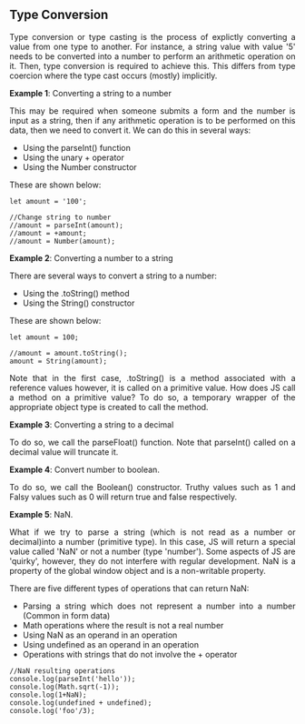 <h2>Type Conversion</h2>

<p align = "justify">
Type conversion or type casting is the process of explictly converting a value from one type to another. For instance, a string value with value '5' needs to be converted into a number to perform an arithmetic operation on it. Then, type conversion is required to achieve this. This differs from type coercion where the type cast occurs (mostly) implicitly.
</p>

<p align = "justify">
<strong>Example 1</strong>: Converting a string to a number
</p>
<p align = "justify">
This may be required when someone submits a form and the number is input as a string, then if any arithmetic operation is to be performed on this data, then we need to convert it. We can do this in several ways:
</p>
<ul align = "justify">
    <li>Using the parseInt() function</li>
    <li>Using the unary + operator </li>
    <li>Using the Number constructor</li>
</ul>
<p align = "justify">
These are shown below:
</p>

```
let amount = '100';

//Change string to number
//amount = parseInt(amount);
//amount = +amount;
//amount = Number(amount);
```

<p align = "justify">
<strong>Example 2</strong>: Converting a number to a string
</p>
<p align = "justify">
There are several ways to convert a string to a number:
</p> 
<ul align = "justify">
    <li>Using the .toString() method</li>
    <li>Using the String() constructor</li>
</ul>
<p align = "justify">
These are shown below:
</p>

```
let amount = 100;

//amount = amount.toString();
amount = String(amount);

```
<p align = "justify">
Note that in the first case, .toString() is a method associated with a reference values however, it is called on a primitive value. How does JS call a method on a primitive value? To do so, a temporary wrapper of the appropriate object type is created to call the method.
</p>

<p align = "justify">
<strong>Example 3</strong>: Converting a string to a decimal
</p>
<p align = "justify">
To do so, we call the parseFloat() function. Note that parseInt() called on a decimal value will truncate it.
</p>

<p align = "justify">
<strong>Example 4</strong>: Convert number to boolean. 
</p>
<p align = "justify">
To do so, we call the Boolean() constructor. Truthy values such as 1 and Falsy values such as 0 will return true and false respectively.
</p>

<p align = "justify">
<strong>Example 5</strong>: NaN. 
</p>
<p align = "justify">
What if we try to parse a string (which is not read as a number or decimal)into a number (primitive type). In this case, JS will return a special value called 'NaN' or not a number (type 'number'). Some aspects of JS are 'quirky', however, they do not interfere with regular development. NaN is a property of the global window object and is a non-writable property.
</p>
<p align = "justify">
There are five different types of operations that can return NaN:
</p>
<ul align = "justify">
    <li>Parsing a string which does not represent a number into a number (Common in form data)</li>
    <li>Math operations where the result is not a real number</li>
    <li>Using NaN as an operand in an operation</li>
    <li>Using undefined as an operand in an operation</li>
    <li>Operations with strings that do not involve the + operator</li>
</ul>

```
//NaN resulting operations 
console.log(parseInt('hello'));
console.log(Math.sqrt(-1));
console.log(1+NaN);
console.log(undefined + undefined);
console.log('foo'/3);
```

